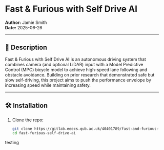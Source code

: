 # Fast & Furious with Self Drive AI

**Author:** Jamie Smith  
**Date:** 2025-06-26

---

## 📖 Description

Fast & Furious with Self Drive AI is an autonomous driving system that combines camera (and optional LiDAR) input with a Model Predictive Control (MPC) bicycle model to achieve high-speed lane following and obstacle avoidance. Building on prior research that demonstrated safe but slow self-driving, this project aims to push the performance envelope by increasing speed while maintaining safety.

---

## 🛠️ Installation

1. Clone the repo:  
   ```bash
   git clone https://gitlab.eeecs.qub.ac.uk/40401789/fast-and-furious-with-self-drive-ai.git
   cd fast-furious-self-drive-ai

testing